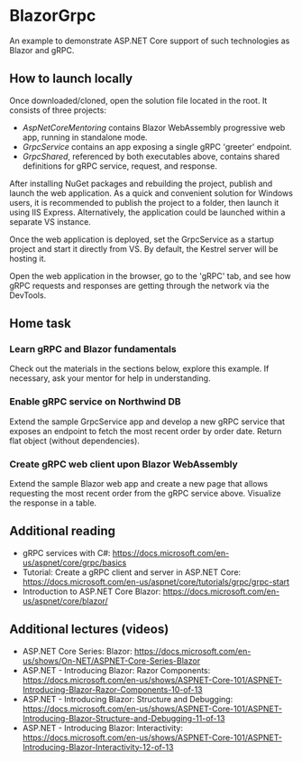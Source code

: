 # BlazorGrpc
An example to demonstrate ASP.NET Core support of such technologies as Blazor and gRPC.

## How to launch locally
Once downloaded/cloned, open the solution file located in the root. It consists of three projects:
- *AspNetCoreMentoring* contains Blazor WebAssembly progressive web app, running in standalone mode.
- *GrpcService* contains an app exposing a single gRPC 'greeter' endpoint.
- *GrpcShared*, referenced by both executables above, contains shared definitions for gRPC service, request, and response.

After installing NuGet packages and rebuilding the project, publish and launch the web application. As a quick and convenient solution for Windows users, it is recommended to publish the project to a folder, then launch it using IIS Express. Alternatively, the application could be launched within a separate VS instance.

Once the web application is deployed, set the GrpcService as a startup project and start it directly from VS. By default, the Kestrel server will be hosting it.

Open the web application in the browser, go to the 'gRPC' tab, and see how gRPC requests and responses are getting through the network via the DevTools.

## Home task
### Learn gRPC and Blazor fundamentals
Check out the materials in the sections below, explore this example. If necessary, ask your mentor for help in understanding.
### Enable gRPC service on Northwind DB
Extend the sample GrpcService app and develop a new gRPC service that exposes an endpoint to fetch the most recent order by order date. Return flat object (without dependencies).
### Create gRPC web client upon Blazor WebAssembly
Extend the sample Blazor web app and create a new page that allows requesting the most recent order from the gRPC service above. Visualize the response in a table.

## Additional reading
- gRPC services with C#: https://docs.microsoft.com/en-us/aspnet/core/grpc/basics
- Tutorial: Create a gRPC client and server in ASP.NET Core: https://docs.microsoft.com/en-us/aspnet/core/tutorials/grpc/grpc-start
- Introduction to ASP.NET Core Blazor: https://docs.microsoft.com/en-us/aspnet/core/blazor/

## Additional lectures (videos)
- ASP.NET Core Series: Blazor: https://docs.microsoft.com/en-us/shows/On-NET/ASPNET-Core-Series-Blazor
- ASP.NET - Introducing Blazor: Razor Components: https://docs.microsoft.com/en-us/shows/ASPNET-Core-101/ASPNET-Introducing-Blazor-Razor-Components-10-of-13
- ASP.NET - Introducing Blazor: Structure and Debugging: https://docs.microsoft.com/en-us/shows/ASPNET-Core-101/ASPNET-Introducing-Blazor-Structure-and-Debugging-11-of-13
- ASP.NET - Introducing Blazor: Interactivity: https://docs.microsoft.com/en-us/shows/ASPNET-Core-101/ASPNET-Introducing-Blazor-Interactivity-12-of-13

